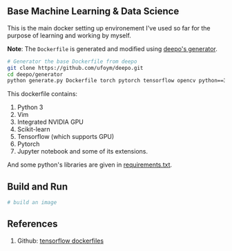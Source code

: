 ## Base Machine Learning & Data Science

This is the main docker setting up environement I've used so far for the purpose of learning and working by myself.

__Note__: The `Dockerfile` is generated and modified using [deepo's generator](https://github.com/ufoym/deepo#Customization).

``` bash
# Generator the base Dockerfile from deepo
git clone https://github.com/ufoym/deepo.git
cd deepo/generator
python generate.py Dockerfile torch pytorch tensorflow opencv python==3.6 jupyter jupyterlab keras
```

This dockerfile contains:

1. Python 3
2. Vim
4. Integrated NVIDIA GPU
5. Scikit-learn
6. Tensorflow (which supports GPU)
7. Pytorch
8. Jupyter notebook and some of its extensions.

And some python's libraries are given in [requirements.txt](./requirements.txt).

## Build and Run

``` bash
# build an image

```

## References

1. Github: [tensorflow dockerfiles](https://github.com/tensorflow/tensorflow/tree/master/tensorflow/tools/dockerfiles/dockerfiles)